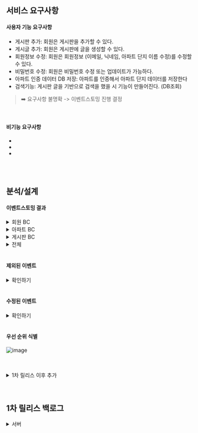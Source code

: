 ## 서비스 요구사항


#### 사용자 기능 요구사항

- 게시판 추가: 회원은 게시판을 추가할 수 있다.
- 게시글 추가: 회원은 게시판에 글을 생성할 수 있다.
- 회원정보 수정: 회원은 회원정보 (이메일, 닉네임, 아파트 단지 이름 수정)를 수정할 수 있다.
- 비밀번호 수정: 회원은 비밀번호 수정 또는 업데이트가 가능하다.
- 아파트 인증 데이터 DB 저장: 아파트를 인증해서 아파트 단지 데이터를 저장한다
- 검색기능: 게시판 글을 기반으로 검색을 했을 시 기능이 만들어진다. (DB조회)

> ➡️ 요구사항 불명확 -> 이벤트스토밍 진행 결정

<br/>

#### 비기능 요구사항

-
-
-

<br/>
<br/>


## 분석/설계


#### 이벤트스토밍 결과


<details>
<summary>회원 BC</summary>

![Blank diagram (3).png](imgfile%2FBlank%20diagram%20%283%29.png)

</details>


<details>
<summary>아파트 BC</summary>

![image](https://user-images.githubusercontent.com/46955032/214474358-67e56b68-dca3-4a03-86ba-724efe534d99.png)



</details>




<details>
<summary>게시판 BC</summary>

![image](https://user-images.githubusercontent.com/46955032/214473964-3e65d8dc-57db-4197-bdac-44e6f4add459.png)





</details>



<details>
<summary>전체</summary>

![image](https://user-images.githubusercontent.com/46955032/214474244-a76f49bb-6ef2-4fb8-8e03-8cfe8adfc212.png)


</details>


<br/>

#### 제외된 이벤트

<details>
<summary>확인하기</summary>
  
![image](https://user-images.githubusercontent.com/46955032/214474514-5d1836ae-0a17-4609-9440-25d381e63ff9.png)

</details>
  
<br/> 

#### 수정된 이벤트

<details>
<summary>확인하기</summary>

![image](https://user-images.githubusercontent.com/46955032/214474613-0451f288-e416-47ba-8e67-888de2cbefcd.png)

</details>






<br/> 

#### 우선 순위 식별

![image](https://user-images.githubusercontent.com/46955032/214473038-7c191bbe-df9b-4826-b5c1-3e7aed34bb8f.png)


<br/>
<br/>

<details>
<summary>1차 릴리스 이후 추가</summary>

![shareIn (5).jpg](imgfile%2FshareIn%20%285%29.jpg)

</details>



<br/>
<br/>


## 1차 릴리스 백로그


<details>
<summary>서버</summary>

<table>
  <tr>
   <td>BC
   </td>
   <td>커맨드
   </td>
   <td>액터
   </td>
   <td>정책
   </td>
   <td>써드파티 (클라이언트에서 처리)
   </td>
  </tr>
  <tr>
   <td>회원BC
   </td>
   <td>회원가입
   </td>
   <td>비회원
   </td>
   <td>회원정보동의되면가입됨
   </td>
   <td>애플OAuth, 구글OAuth, 네이버OAuth, 카카오OAuth
   </td>
  </tr>
  <tr>
   <td>회원BC
   </td>
   <td>회원정보변경
   </td>
   <td>회원
   </td>
   <td>
   </td>
   <td>
   </td>
  </tr>
  <tr>
   <td>회원BC
   </td>
   <td>회원아파트정보변경
   </td>
   <td>회원
   </td>
   <td>
   </td>
   <td>
   </td>
  </tr>
  <tr>
   <td>회원BC
   </td>
   <td>회원정보삭제
   </td>
   <td>회원
   </td>
   <td>
   </td>
   <td>
   </td>
  </tr>
  <tr>
   <td>회원BC
   </td>
   <td>로그인
   </td>
   <td>비로그인회원
   </td>
   <td>
   </td>
   <td>애플OAuth, 구글OAuth, 네이버OAuth, 카카오OAuth
   </td>
  </tr>
  <tr>
   <td>회원BC
   </td>
   <td>로그아웃
   </td>
   <td>로그인회원
   </td>
   <td>
   </td>
   <td>
   </td>
  </tr>
  <tr>
   <td>아파트BC
   </td>
   <td>아파트인증
   </td>
   <td>아파트비인증회원
   </td>
   <td>
   </td>
   <td>카카오맵API
   </td>
  </tr>
  <tr>
   <td>아파트BC
   </td>
   <td>아파트정보조회됨
   </td>
   <td>관리자
   </td>
   <td>
   </td>
   <td>
   </td>
  </tr>
  <tr>
   <td>아파트BC
   </td>
   <td>아파트정보생성
   </td>
   <td>관리자
   </td>
   <td>
   </td>
   <td>
   </td>
  </tr>
  <tr>
   <td>아파트BC
   </td>
   <td>아파트정보수정
   </td>
   <td>관리자
   </td>
   <td>
   </td>
   <td>
   </td>
  </tr>
  <tr>
   <td>게시판 BC
   </td>
   <td>게시판생성
   </td>
   <td>아파트회원
   </td>
   <td>게시판생성요청승인 되면 게시판 생성
   </td>
   <td>
   </td>
  </tr>
  <tr>
   <td>게시판 BC
   </td>
   <td>게시판리스트조회
   </td>
   <td>아파트회원
   </td>
   <td>
   </td>
   <td>
   </td>
  </tr>
  <tr>
   <td>게시판 BC
   </td>
   <td>게시판변경
   </td>
   <td>게시판생성회원
   </td>
   <td>
   </td>
   <td>
   </td>
  </tr>
  <tr>
   <td>게시판 BC
   </td>
   <td>게시판삭제
   </td>
   <td>게시판생성회원
   </td>
   <td>
   </td>
   <td>
   </td>
  </tr>
  <tr>
   <td>게시판 BC
   </td>
   <td>게시판요청조회
   </td>
   <td>관리자
   </td>
   <td>
   </td>
   <td>
   </td>
  </tr>
  <tr>
   <td>게시판 BC
   </td>
   <td>게시판요청승인
   </td>
   <td>관리자
   </td>
   <td>게시판정보를 아파트게시판에 추가
   </td>
   <td>
   </td>
  </tr>
  <tr>
   <td>게시판 BC
   </td>
   <td>게시판요청반려
   </td>
   <td>관리자
   </td>
   <td>
   </td>
   <td>
   </td>
  </tr>
  <tr>
   <td>게시판 BC
   </td>
   <td>아파트게시글추가
   </td>
   <td>아파트인증회원
   </td>
   <td>
   </td>
   <td>
   </td>
  </tr>
  <tr>
   <td>게시판 BC
   </td>
   <td>아파트게시글조회
   </td>
   <td>아파트인증회원
   </td>
   <td>
   </td>
   <td>
   </td>
  </tr>
  <tr>
   <td>게시판 BC
   </td>
   <td>아파트게시글수정
   </td>
   <td>게시글작성자
   </td>
   <td>
   </td>
   <td>
   </td>
  </tr>
  <tr>
   <td>게시판 BC
   </td>
   <td>아파트게시글삭제
   </td>
   <td>게시글작성자
   </td>
   <td>
   </td>
   <td>
   </td>
  </tr>
  <tr>
   <td>게시판 BC
   </td>
   <td>아파트게시글리스트조회
   </td>
   <td>아파트인증회원
   </td>
   <td>
   </td>
   <td>
   </td>
  </tr>
  <tr>
   <td>게시판 BC
   </td>
   <td>아파트게시글검색
   </td>
   <td>아파트인증회원
   </td>
   <td>
   </td>
   <td>
   </td>
  </tr>
  <tr>
   <td>게시판 BC
   </td>
   <td>신고추가
   </td>
   <td>아파트인증회원
   </td>
   <td>
   </td>
   <td>
   </td>
  </tr>
  <tr>
   <td>게시판 BC
   </td>
   <td>신고조회
   </td>
   <td>관리자
   </td>
   <td>
   </td>
   <td>
   </td>
  </tr>
  <tr>
   <td>게시판 BC
   </td>
   <td>신고처리
   </td>
   <td>Sys
   </td>
   <td>10번이상신고되면영구정지
   </td>
   <td>
   </td>
  </tr>
</table>


</details>
